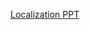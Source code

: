
[Localization PPT](https://docs.google.com/presentation/d/1zGM7kIFouiobvdoMU5c-nbUxHN7nT1fTwYWWzkqgwKo/edit?usp=sharing)

